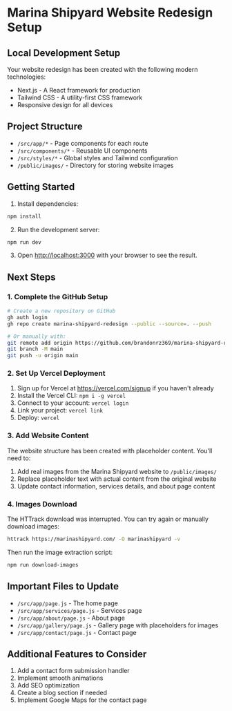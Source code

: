 # Marina Shipyard Website Redesign Setup

## Local Development Setup

Your website redesign has been created with the following modern technologies:
- Next.js - A React framework for production
- Tailwind CSS - A utility-first CSS framework
- Responsive design for all devices

## Project Structure
- `/src/app/*` - Page components for each route
- `/src/components/*` - Reusable UI components
- `/src/styles/*` - Global styles and Tailwind configuration
- `/public/images/` - Directory for storing website images

## Getting Started

1. Install dependencies:
```bash
npm install
```

2. Run the development server:
```bash
npm run dev
```

3. Open [http://localhost:3000](http://localhost:3000) with your browser to see the result.

## Next Steps

### 1. Complete the GitHub Setup

```bash
# Create a new repository on GitHub
gh auth login
gh repo create marina-shipyard-redesign --public --source=. --push

# Or manually with:
git remote add origin https://github.com/brandonrz369/marina-shipyard-redesign.git
git branch -M main
git push -u origin main
```

### 2. Set Up Vercel Deployment

1. Sign up for Vercel at https://vercel.com/signup if you haven't already
2. Install the Vercel CLI: `npm i -g vercel`
3. Connect to your account: `vercel login`
4. Link your project: `vercel link`
5. Deploy: `vercel`

### 3. Add Website Content

The website structure has been created with placeholder content. You'll need to:

1. Add real images from the Marina Shipyard website to `/public/images/`
2. Replace placeholder text with actual content from the original website
3. Update contact information, services details, and about page content

### 4. Images Download

The HTTrack download was interrupted. You can try again or manually download images:

```bash
httrack https://marinashipyard.com/ -O marinashipyard -v
```

Then run the image extraction script:

```bash
npm run download-images
```

## Important Files to Update

- `/src/app/page.js` - The home page
- `/src/app/services/page.js` - Services page
- `/src/app/about/page.js` - About page
- `/src/app/gallery/page.js` - Gallery page with placeholders for images
- `/src/app/contact/page.js` - Contact page

## Additional Features to Consider

1. Add a contact form submission handler
2. Implement smooth animations
3. Add SEO optimization
4. Create a blog section if needed
5. Implement Google Maps for the contact page